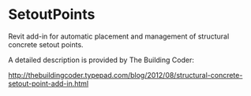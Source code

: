 SetoutPoints
============

Revit add-in for automatic placement and management of structural concrete setout points.

A detailed description is provided by The Building Coder:

http://thebuildingcoder.typepad.com/blog/2012/08/structural-concrete-setout-point-add-in.html
